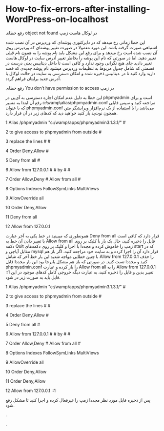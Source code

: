 # How-to-fix-errors-after-installing-WordPress-on-localhost

رفع خطای object not found در لوکال هاست زمپ

این خطا زمانی رخ میدهد که در دایرکتوری پوشه‌ای که وردپرس در آن نصب شده اشتباهی صورت گرفته باشد. این مورد معمولا در صورت تغییر پوشه‌ای که وردپرس روی آن نصب شده است رخ میدهد و برای رفع این مشکل باید نام پوشه را به همون نام قبلی تغییر دهید. اما در صورتی که نام این پوشه را بخاطر تغییر آدرس سایت در لوکال هاست تغییر دادید جای هیچ نگرانی وجود ندارد و کافی است تا داخل دیتابیس یعنی درست در قسمتی که شامل جدول مربوط به تنظیمات وردپرس میشود نام پوشه جدیدی که قصد دارید وارد کنید تا در .دیتابیس ذخیره شده و امکان دسترسی به سایت در حالت لوکال با آدرس جدید برایتان فراهم گردد.



رفع خطای You don’t have permission to access در زمپ

این خطا به دلیل عدم امکان اجازه دسترسی به آی‌پی در phpmyadmin است و برای رفع آن ابتدا به مسیر c:\wamp\alias\phpmyadmin.conf مراجعه کنید و سپس فایلی که با عنوان phpmyadmin.conf می‌باشد را با استفاده از یک نرم‌افزار ویرایشگر متن همچون نوت‌پد باز کنید خواهید دید که کدهای زیر در آن قرار دارد.



1 Alias /phpmyadmin "c:/wamp/apps/phpmyadmin3.1.3.1/" #

2 to give access to phpmyadmin from outside #

3 replace the lines # # 

4 Order Deny,Allow # 

5 Deny from all #    

6 Allow from 127.0.0.1 # # by # #       

7 Order Allow,Deny #   Allow from all #    

8 Options Indexes FollowSymLinks MultiViews    

9 AllowOverride all  

10 Order Deny,Allow    

11 Deny from all

12 Allow from 127.0.0.1


همونطوری که میبینید در خط یکی به آخر عبارت Deny from all قرار دارد که کافی است با تغییر دادن آن خط به Allow from all  فایل را ذخیره کنید، حال یک بار با کلیک بر روی دکمه Quit زمپ را خاموش کرده و مجددا با اجرا و کلیک بر روی دکمه‌های start که در مقابل آپاچی و mysql قرار دارد آن را اجرا کرده و به سایت خود مراجعه کنید، اگر باز  هم با چنین خطایی مواجه شدید این بار خط آخر که شامل Allow from 127.0.0.1 را حذف کنید و مجددا تست کنید. در صورتی که باز هم مشکل پابرجا بود این بار مجددا فایل  phpmyadmin.conf را باز کرده و عبارت Allow from all را به Allow from 127.0.0.1 ::1 تغییر بدین و فایل را ذخیره کنید، به عبارت دیگه خروجی کامل کدهای موجود در این فایل باید به صورت زیر در شود.


1 Alias /phpmyadmin "c:/wamp/apps/phpmyadmin3.1.3.1/" #

2 to give access to phpmyadmin from outside #

3 replace the lines # # 

4 Order Deny,Allow # 

5 Deny from all #    

6 Allow from 127.0.0.1 # # by # #       

7 Order Allow,Deny #   Allow from all #    

8 Options Indexes FollowSymLinks MultiViews    

9 AllowOverride all  

10 Order Deny,Allow    

11 Order Deny,Allow

12 Allow from 127.0.0.1 ::1


پس از ذخیره فایل مورد نظر مجددا زمپ را غیرفعال کرده و اجرا کنید تا مشکل رفع شود.



.

.












